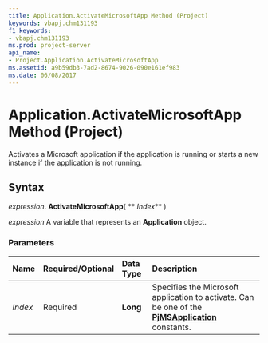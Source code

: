 ```yaml
---
title: Application.ActivateMicrosoftApp Method (Project)
keywords: vbapj.chm131193
f1_keywords:
- vbapj.chm131193
ms.prod: project-server
api_name:
- Project.Application.ActivateMicrosoftApp
ms.assetid: a9b59db3-7ad2-8674-9026-090e161ef983
ms.date: 06/08/2017
---
```



# Application.ActivateMicrosoftApp Method (Project)

Activates a Microsoft application if the application is running or starts a new instance if the application is not running.


## Syntax

 _expression_. **ActivateMicrosoftApp**( ** _Index_** )

 _expression_ A variable that represents an **Application** object.


### Parameters



|**Name**|**Required/Optional**|**Data Type**|**Description**|
|:-----|:-----|:-----|:-----|
| _Index_|Required|**Long**|Specifies the Microsoft application to activate. Can be one of the **[PjMSApplication](pjmsapplication-enumeration-project.md)** constants.|

